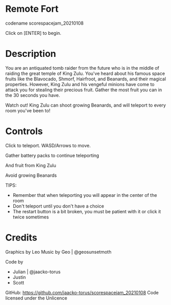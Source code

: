 # Remote Fort
codename scorespacejam_20210108

Click on \[ENTER] to begin.

# Description

You are an antiquated tomb raider from the future who is in the middle of raiding the great temple of King Zulu. You've heard about his famous space fruits like the Blavocado, Shmorf, Hairfroot, and Beanards, and their magical properties. However, King Zulu and his vengeful minions have come to attack you for stealing their precious fruit. Gather the most fruit you can in the 30 seconds you have.

Watch out! King Zulu can shoot growing Beanards, and will teleport to every room you've been to!

# Controls

Click to teleport. WASD/Arrows to move.

Gather battery packs to continue teleporting

And fruit from King Zulu

Avoid growing Beanards


TIPS:
- Remember that when teleporting you will appear  in the center of the room
- Don't teleport until you don't have a choice
- The restart button is a bit broken, you must be patient with it or click it twice sometimes

# Credits

Graphics by Leo
Music by Geo | @geosunsetmoth

Code by
- Julian | @jaacko-torus
- Justin
- Scott

GitHub: https://github.com/jaacko-torus/scorespacejam_20210108
Code licensed under the Unlicence
